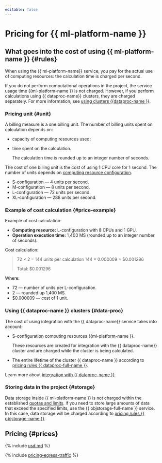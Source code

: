 ```yaml
---
editable: false
---
```

# Pricing for {{ ml-platform-name }}

## What goes into the cost of using {{ ml-platform-name }} {#rules}

When using the {{ ml-platform-name}} service, you pay for the actual use of computing resources: the calculation time is charged per second.

If you do not perform computational operations in the project, the service usage time {{ml-platform-name }} is not charged. However, if you perform calculations using {{ dataproc-name}} clusters, they are charged separately. For more information, see [using clusters {{dataproc-name }}](#data-proc).

### Pricing unit {#unit}

A billing measure is a one billing unit. The number of billing units spent on calculation depends on:
* capacity of computing resources used;
* time spent on the calculation.
    
    The calculation time is rounded up to an integer number of seconds.

The cost of one billing unit is the cost of using 1 CPU core for 1 second. The number of units depends on [computing resource configuration](concepts/configurations.md).
* S-configuration — 4 units per second.
* M-configuration — 8 units per second.
* L-configuration — 72 units per second.
* XL-configuration — 288 units per second.

### Example of cost calculation {#price-example}

Example of cost calculation:
- **Computing resource:** L-configuration with 8 CPUs and 1 GPU.
- **Operation execution time:** 1,400 MS (rounded up to an integer number of seconds).

Cost calculation:

> 72 × 2 = 144 units per calculation
> 144 × 0.000009 = $0.001296
>
> Total: $0.001296

Where:
* 72 — number of units per L-configuration.
* 2 — rounded up 1,400 MS.
* $0.000009 — cost of 1 unit.

### Using {{ dataproc-name }} clusters {#data-proc}

The cost of using integration with the {{ dataproc-name}} service takes into account:
* S-configuration computing resources {{ml-platform-name }}.

    These resources are created for integration with the {{ dataproc-name}} cluster and are charged while the cluster is being calculated.
* The entire lifetime of the cluster {{ dataproc-name }} according to [pricing rules {{ dataproc-full-name }}](../data-proc/pricing.md).

Learn more about [integration with {{ dataproc-name }}](concepts/data-proc.md).

### Storing data in the project {#storage}

Data storage inside {{ ml-platform-name }} is not charged within the established [quotas and limits](concepts/limits.md).
If you need to store large amounts of data that exceed the specified limits, use the {{ objstorage-full-name }} service. In this case, data storage will be charged according to [pricing rules {{ objstorage-name }}](../storage/pricing.md).

## Pricing {#prices}




{% include [usd.md](../_pricing/datasphere/usd.md) %}

{% include [pricing-egress-traffic](../_includes/pricing/pricing-egress-traffic.md) %}




